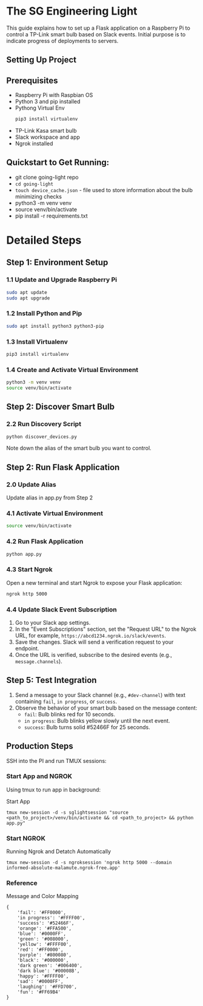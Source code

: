 # The SG Engineering Light

This guide explains how to set up a Flask application on a Raspberry Pi to control a TP-Link smart bulb based on Slack events.  Initial purpose is to
indicate progress of deployments to servers.

## Setting Up Project

## Prerequisites

- Raspberry Pi with Raspbian OS
- Python 3 and pip installed
- Pythong Virtual Env
    ```sh
    pip3 install virtualenv
    ```
- TP-Link Kasa smart bulb
- Slack workspace and app
- Ngrok installed

## Quickstart to Get Running:
- git clone going-light repo
- `cd going-light`
- `touch device_cache.json` - file used to store information about the bulb minimizing checks
- python3 -m venv venv
- source venv/bin/activate
- pip install -r requirements.txt

# Detailed Steps
## Step 1: Environment Setup

### 1.1 Update and Upgrade Raspberry Pi

```sh
sudo apt update
sudo apt upgrade
```

### 1.2 Install Python and Pip

```sh
sudo apt install python3 python3-pip
```

### 1.3 Install Virtualenv

```sh
pip3 install virtualenv
```

### 1.4 Create and Activate Virtual Environment

```sh
python3 -m venv venv
source venv/bin/activate
```

## Step 2: Discover Smart Bulb

### 2.2 Run Discovery Script

```sh
python discover_devices.py
```

Note down the alias of the smart bulb you want to control.

## Step 2: Run Flask Application

### 2.0 Update Alias

Update alias in app.py from Step 2

### 4.1 Activate Virtual Environment

```sh
source venv/bin/activate
```

### 4.2 Run Flask Application

```sh
python app.py
```

### 4.3 Start Ngrok

Open a new terminal and start Ngrok to expose your Flask application:

```sh
ngrok http 5000
```

### 4.4 Update Slack Event Subscription

1. Go to your Slack app settings.
2. In the "Event Subscriptions" section, set the "Request URL" to the Ngrok URL, for example, `https://abcd1234.ngrok.io/slack/events`.
3. Save the changes. Slack will send a verification request to your endpoint.
4. Once the URL is verified, subscribe to the desired events (e.g., `message.channels`).

## Step 5: Test Integration

1. Send a message to your Slack channel (e.g., `#dev-channel`) with text containing `fail`, `in progress`, or `success`.
2. Observe the behavior of your smart bulb based on the message content:
   - `fail`: Bulb blinks red for 10 seconds.
   - `in progress`: Bulb blinks yellow slowly until the next event.
   - `success`: Bulb turns solid #52466F for 25 seconds.


## Production Steps
SSH into the PI and run TMUX sessions:

### Start App and NGROK

Using tmux to run app in background:

Start App

`tmux new-session -d -s sglightsession "source <path_to_project>/venv/bin/activate && cd <path_to_project> && python app.py"`

### Start NGROK

Running Ngrok and Detatch Automatically

`tmux new-session -d -s ngroksession 'ngrok http 5000 --domain informed-absolute-malamute.ngrok-free.app'`

### Reference
Message and Color Mapping
```
{
    'fail': '#FF0000',
    'in progress': '#FFFF00',
    'success': '#52466F',
    'orange': '#FFA500',
    'blue': '#0000FF',
    'green': '#008000',
    'yellow': '#FFFF00',
    'red': '#FF0000',
    'purple': '#800080',
    'black': '#000000',
    'dark green': '#006400',
    'dark blue': '#00008B',
    'happy': '#FFFF00',
    'sad': '#0000FF',
    'laughing': '#FFD700',
    'fun': '#FF69B4'
}
```
